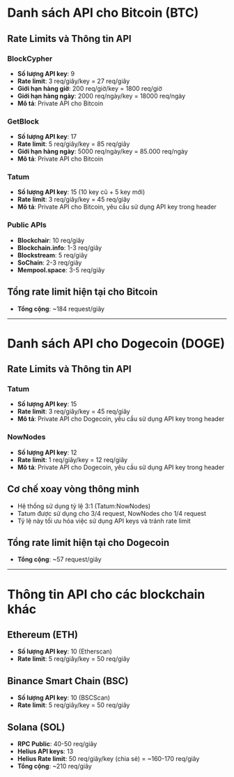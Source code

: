 # Danh sách API cho Bitcoin (BTC)

## Rate Limits và Thông tin API

### BlockCypher
- **Số lượng API key**: 9
- **Rate limit**: 3 req/giây/key = 27 req/giây
- **Giới hạn hàng giờ**: 200 req/giờ/key = 1800 req/giờ
- **Giới hạn hàng ngày**: 2000 req/ngày/key = 18000 req/ngày
- **Mô tả**: Private API cho Bitcoin

### GetBlock
- **Số lượng API key**: 17
- **Rate limit**: 5 req/giây/key = 85 req/giây
- **Giới hạn hàng ngày**: 5000 req/ngày/key = 85.000 req/ngày
- **Mô tả**: Private API cho Bitcoin

### Tatum
- **Số lượng API key**: 15 (10 key cũ + 5 key mới)
- **Rate limit**: 3 req/giây/key = 45 req/giây
- **Mô tả**: Private API cho Bitcoin, yêu cầu sử dụng API key trong header

### Public APIs
- **Blockchair**: 10 req/giây
- **Blockchain.info**: 1-3 req/giây
- **Blockstream**: 5 req/giây
- **SoChain**: 2-3 req/giây
- **Mempool.space**: 3-5 req/giây

## Tổng rate limit hiện tại cho Bitcoin
- **Tổng cộng**: ~184 request/giây

---

# Danh sách API cho Dogecoin (DOGE)

## Rate Limits và Thông tin API

### Tatum
- **Số lượng API key**: 15
- **Rate limit**: 3 req/giây/key = 45 req/giây
- **Mô tả**: Private API cho Dogecoin, yêu cầu sử dụng API key trong header

### NowNodes
- **Số lượng API key**: 12
- **Rate limit**: 1 req/giây/key = 12 req/giây
- **Mô tả**: Private API cho Dogecoin, yêu cầu sử dụng API key trong header

## Cơ chế xoay vòng thông minh
- Hệ thống sử dụng tỷ lệ 3:1 (Tatum:NowNodes)
- Tatum được sử dụng cho 3/4 request, NowNodes cho 1/4 request
- Tỷ lệ này tối ưu hóa việc sử dụng API keys và tránh rate limit

## Tổng rate limit hiện tại cho Dogecoin
- **Tổng cộng**: ~57 request/giây

---

# Thông tin API cho các blockchain khác

## Ethereum (ETH)
- **Số lượng API key**: 10 (Etherscan)
- **Rate limit**: 5 req/giây/key = 50 req/giây

## Binance Smart Chain (BSC)
- **Số lượng API key**: 10 (BSCScan)
- **Rate limit**: 5 req/giây/key = 50 req/giây

## Solana (SOL)
- **RPC Public**: 40-50 req/giây
- **Helius API keys**: 13
- **Helius Rate limit**: 50 req/giây/key (chia sẻ) = ~160-170 req/giây
- **Tổng cộng**: ~210 req/giây